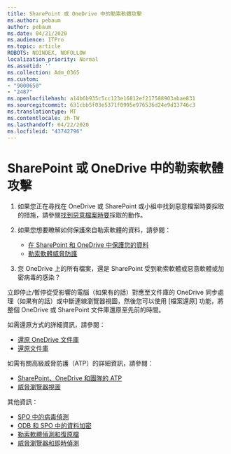 ```yaml
---
title: SharePoint 或 OneDrive 中的勒索軟體攻擊
ms.author: pebaum
author: pebaum
ms.date: 04/21/2020
ms.audience: ITPro
ms.topic: article
ROBOTS: NOINDEX, NOFOLLOW
localization_priority: Normal
ms.assetid: ''
ms.collection: Adm_O365
ms.custom:
- "9000650"
- "2487"
ms.openlocfilehash: a14b6b935c5cc123e16812ef217588903abae831
ms.sourcegitcommit: 631cbb5f03e5371f0995e976536d24e9d13746c3
ms.translationtype: MT
ms.contentlocale: zh-TW
ms.lasthandoff: 04/22/2020
ms.locfileid: "43742796"
---
```

# <a name="ransomware-attack-in-sharepoint-or-onedrive"></a>SharePoint 或 OneDrive 中的勒索軟體攻擊

1.  如果您正在尋找在 OneDrive 或 SharePoint 或小組中找到惡意檔案時要採取的措施，請參閱[找到惡意檔案時要](https://support.office.com/en-ie/article/what-to-do-when-a-malicious-file-is-found-in-sharepoint-online-onedrive-or-microsoft-teams-01e902ad-a903-4e0f-b093-1e1ac0c37ad2)採取的動作。
2. 如果您想要瞭解如何保護來自勒索軟體的資料，請參閱：
    - [在 SharePoint 和 OneDrive 中保護您的資料](https://docs.microsoft.com/sharepoint/safeguarding-your-data) 
    - [勒索軟體威脅防護](https://docs.microsoft.com/windows/security/threat-protection/intelligence/ransomware-malware)    

3.  您 OneDrive 上的所有檔案，還是 SharePoint 受到勒索軟體或惡意軟體或加密病毒的感染？ 

立即停止/暫停從受影響的電腦（如果有的話）對應至文件庫的 OneDrive 同步處理（如果有的話）或中斷連線瀏覽器視圖，然後您可以使用 [檔案還原] 功能，將整個 OneDrive 或 SharePoint 文件庫還原至先前的時間。 

如需還原方式的詳細資訊，請參閱：

- [還原 OneDrive 文件庫](https://support.office.com/article/restore-your-onedrive-fa231298-759d-41cf-bcd0-25ac53eb8a150)
- [還原文件庫](https://support.office.com/article/restore-a-document-library-317791c3-8bd0-4dfd-8254-3ca90883d39a)

如需有關高級威脅防護（ATP）的詳細資訊，請參閱：
- [SharePoint、OneDrive 和團隊的 ATP](https://docs.microsoft.com/office365/securitycompliance/atp-for-spo-odb-and-teams)
- [威脅瀏覽器視圖](https://docs.microsoft.com/office365/securitycompliance/threat-explorer-views)

其他資訊：

- [SPO 中的病毒偵測](https://docs.microsoft.com/office365/securitycompliance/virus-detection-in-spo)</br>
- [ODB 和 SPO 中的資料加密](https://docs.microsoft.com/office365/securitycompliance/data-encryption-in-odb-and-spo)</br>
- [勒索軟體偵測和復原檔](https://support.office.com/article/Ransomware-detection-and-recovering-your-files-0d90ec50-6bfd-40f4-acc7-b8c12c73637f)</br>
- [威脅瀏覽器和即時偵測](https://docs.microsoft.com/office365/securitycompliance/threat-explorer-views)